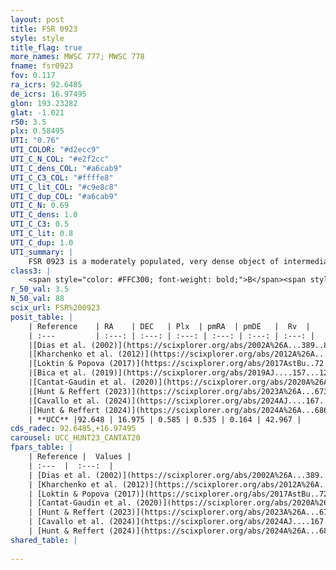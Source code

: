 ```yaml
---
layout: post
title: FSR 0923
style: style
title_flag: true
more_names: MWSC 777; MWSC 778
fname: fsr0923
fov: 0.117
ra_icrs: 92.6485
de_icrs: 16.97495
glon: 193.23282
glat: -1.021
r50: 3.5
plx: 0.58495
UTI: "0.76"
UTI_COLOR: "#d2ecc9"
UTI_C_N_COL: "#e2f2cc"
UTI_C_dens_COL: "#a6cab9"
UTI_C_C3_COL: "#ffffe8"
UTI_C_lit_COL: "#c9e8c8"
UTI_C_dup_COL: "#a6cab9"
UTI_C_N: 0.69
UTI_C_dens: 1.0
UTI_C_C3: 0.5
UTI_C_lit: 0.8
UTI_C_dup: 1.0
UTI_summary: |
    FSR 0923 is a moderately populated, very dense object of intermediate C3 quality. It is well-studied in the literature.
class3: |
    <span style="color: #FFC300; font-weight: bold;">B</span><span style="color: #FFC300; font-weight: bold;">B</span>
r_50_val: 3.5
N_50_val: 88
scix_url: FSR%200923
posit_table: |
    | Reference    | RA    | DEC   | Plx  | pmRA  | pmDE   |  Rv  |
    | :---         | :---: | :---: | :---: | :---: | :---: | :---: |
    |[Dias et al. (2002)](https://scixplorer.org/abs/2002A%26A...389..871D) | 92.65 | 16.971 | -- | -0.51 | 1.4 | -- |
    |[Kharchenko et al. (2012)](https://scixplorer.org/abs/2012A%26A...543A.156K) | 92.64 | 16.97 | -- | 0.83 | -6.51 | -- |
    |[Loktin & Popova (2017)](https://scixplorer.org/abs/2017AstBu..72..257L) | 92.64 | 16.981 | -- | 0.228 | -1.762 | -- |
    |[Bica et al. (2019)](https://scixplorer.org/abs/2019AJ....157...12B) | 92.649 | 16.97 | -- | -- | -- | -- |
    |[Cantat-Gaudin et al. (2020)](https://scixplorer.org/abs/2020A%26A...640A...1C) | 92.644 | 16.971 | 0.587 | 0.657 | 0.141 | -- |
    |[Hunt & Reffert (2023)](https://scixplorer.org/abs/2023A%26A...673A.114H) | 92.647 | 16.974 | 0.568 | 0.512 | 0.151 | 36.564 |
    |[Cavallo et al. (2024)](https://scixplorer.org/abs/2024AJ....167...12C) | 92.646 | 16.95 | 0.57 | -- | -- | -- |
    |[Hunt & Reffert (2024)](https://scixplorer.org/abs/2024A%26A...686A..42H) | 92.647 | 16.974 | 0.568 | 0.512 | 0.151 | 36.564 |
    | **UCC** |92.648 | 16.975 | 0.585 | 0.535 | 0.164 | 42.967 | 
cds_radec: 92.6485,+16.97495
carousel: UCC_HUNT23_CANTAT20
fpars_table: |
    | Reference |  Values |
    | :---  |  :---:  |
    | [Dias et al. (2002)](https://scixplorer.org/abs/2002A%26A...389..871D) | `E(B-V)=1.35, Dist=1500.0, Age=8.7` |
    | [Kharchenko et al. (2012)](https://scixplorer.org/abs/2012A%26A...543A.156K) | `e_bv=1.249, distance=1444, log_age=8.725` |
    | [Loktin & Popova (2017)](https://scixplorer.org/abs/2017AstBu..72..257L) | `E(B-V)=1.079, Dmod=11.526, logt=8.6` |
    | [Cantat-Gaudin et al. (2020)](https://scixplorer.org/abs/2020A%26A...640A...1C) | `AVNN=1.84, DMNN=11.11, AgeNN=8.99` |
    | [Hunt & Reffert (2023)](https://scixplorer.org/abs/2023A%26A...673A.114H) | `AV50=3.391, diffAV50=2.738, MOD50=11.045, logAge50=8.02` |
    | [Cavallo et al. (2024)](https://scixplorer.org/abs/2024AJ....167...12C) | `AV50=3.09, dMod50=11.27, logAge50=8.57, [Fe/H]50=0.43` |
    | [Hunt & Reffert (2024)](https://scixplorer.org/abs/2024A%26A...686A..42H) | `MassJ=591.348` |
shared_table: |
    
---
```

